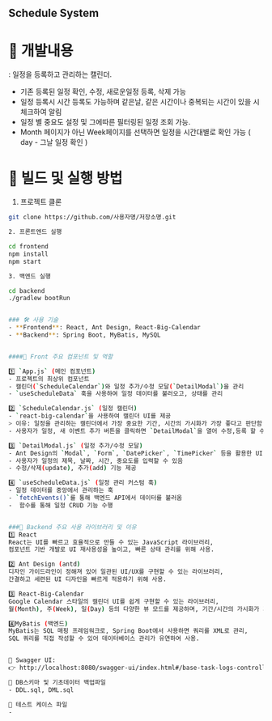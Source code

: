 ## Schedule System



# 📅 개발내용 
: 일정을 등록하고 관리하는 캘린더.
- 기존 등록된 일정 확인, 수정, 새로운일정 등록, 삭제 가능
- 일정 등록시 시간 등록도 가능하며 같은날, 같은 시간이나 중복되는 시간이 있을 시 체크하여 알림
- 일정 별 중요도 설정 및 그에따른 필터링된 일정 조회 가능.
- Month 페이지가 아닌 Week페이지를 선택하면 일정을 시간대별로 확인 가능 ( day - 그날 일정 확인 )



# 🚀 빌드 및 실행 방법
1. 프로젝트 클론
```bash
git clone https://github.com/사용자명/저장소명.git

2. 프론트엔드 실행

cd frontend
npm install
npm start

3. 백엔드 실행

cd backend
./gradlew bootRun


### 🛠 사용 기술
- **Frontend**: React, Ant Design, React-Big-Calendar
- **Backend**: Spring Boot, MyBatis, MySQL


####📌 Front 주요 컴포넌트 및 역할

1️⃣ `App.js` (메인 컴포넌트)
- 프로젝트의 최상위 컴포넌트
- 캘린더(`ScheduleCalendar`)와 일정 추가/수정 모달(`DetailModal`)을 관리
- `useScheduleData` 훅을 사용하여 일정 데이터를 불러오고, 상태를 관리

2️⃣ `ScheduleCalendar.js` (일정 캘린더)
- `react-big-calendar`을 사용하여 캘린더 UI를 제공
> 이유: 일정을 관리하는 캘린더에서 가장 중요한 기간, 시간의 가시화가 가장 좋다고 판단함
- 사용자가 일정, 새 이벤트 추가 버튼을 클릭하면 `DetailModal`을 열어 수정,등록 할 수 있음

3️⃣ `DetailModal.js` (일정 추가/수정 모달)
- Ant Design의 `Modal`, `Form`, `DatePicker`, `TimePicker` 등을 활용한 UI 제공
- 사용자가 일정의 제목, 날짜, 시간, 중요도를 입력할 수 있음
- 수정/삭제(update), 추가(add) 기능 제공

4️⃣ `useScheduleData.js` (일정 관리 커스텀 훅)
- 일정 데이터를 중앙에서 관리하는 훅
- `fetchEvents()`를 통해 백엔드 API에서 데이터를 불러옴
-  함수를 통해 일정 CRUD 기능 수행


###📌 Backend 주요 사용 라이브러리 및 이유
1️⃣ React
React는 UI를 빠르고 효율적으로 만들 수 있는 JavaScript 라이브러리,
컴포넌트 기반 개발로 UI 재사용성을 높이고, 빠른 상태 관리를 위해 사용.

2️⃣ Ant Design (antd)
디자인 가이드라인이 정해져 있어 일관된 UI/UX를 구현할 수 있는 라이브러리,
간결하고 세련된 UI 디자인을 빠르게 적용하기 위해 사용.

3️⃣ React-Big-Calendar
Google Calendar 스타일의 캘린더 UI를 쉽게 구현할 수 있는 라이브러리,
월(Month), 주(Week), 일(Day) 등의 다양한 뷰 모드를 제공하며, 기간/시간의 가시화가 가장 뛰어나 사용.

4️⃣MyBatis (백엔드)
MyBatis는 SQL 매핑 프레임워크로, Spring Boot에서 사용하면 쿼리를 XML로 관리,
SQL 쿼리를 직접 작성할 수 있어 데이터베이스 관리가 유연하여 사용.


🔗 Swagger UI:
👉 http://localhost:8080/swagger-ui/index.html#/base-task-logs-controller

🔗 DB스키마 및 기초데이터 백업파일
- DDL.sql, DML.sql

🔗 테스트 케이스 파일
- 



